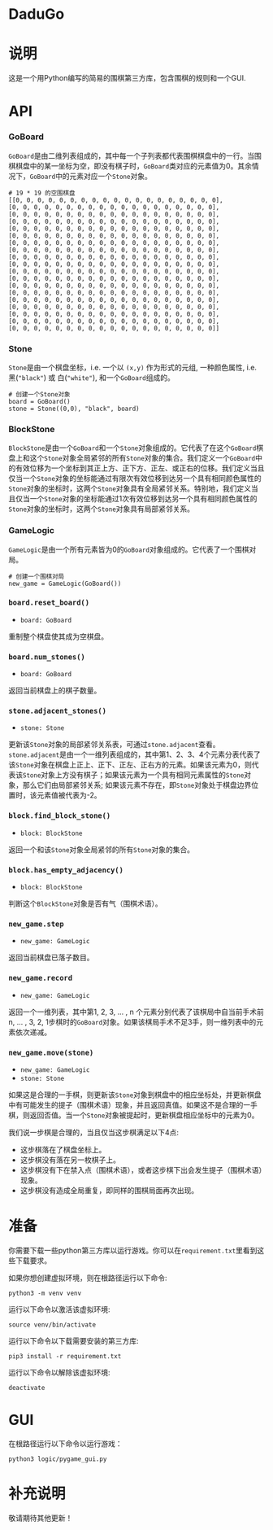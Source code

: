 # DaduGo

# 说明
这是一个用Python编写的简易的围棋第三方库，包含围棋的规则和一个GUI.

# API
### GoBoard
`GoBoard`是由二维列表组成的，其中每一个子列表都代表围棋棋盘中的一行。当围棋棋盘中的某一坐标为空，即没有棋子时，`GoBoard`类对应的元素值为0。其余情况下，`GoBoard`中的元素对应一个`Stone`对象。
```
# 19 * 19 的空围棋盘
[[0, 0, 0, 0, 0, 0, 0, 0, 0, 0, 0, 0, 0, 0, 0, 0, 0, 0, 0],
[0, 0, 0, 0, 0, 0, 0, 0, 0, 0, 0, 0, 0, 0, 0, 0, 0, 0, 0],
[0, 0, 0, 0, 0, 0, 0, 0, 0, 0, 0, 0, 0, 0, 0, 0, 0, 0, 0],
[0, 0, 0, 0, 0, 0, 0, 0, 0, 0, 0, 0, 0, 0, 0, 0, 0, 0, 0],
[0, 0, 0, 0, 0, 0, 0, 0, 0, 0, 0, 0, 0, 0, 0, 0, 0, 0, 0],
[0, 0, 0, 0, 0, 0, 0, 0, 0, 0, 0, 0, 0, 0, 0, 0, 0, 0, 0],
[0, 0, 0, 0, 0, 0, 0, 0, 0, 0, 0, 0, 0, 0, 0, 0, 0, 0, 0],
[0, 0, 0, 0, 0, 0, 0, 0, 0, 0, 0, 0, 0, 0, 0, 0, 0, 0, 0],
[0, 0, 0, 0, 0, 0, 0, 0, 0, 0, 0, 0, 0, 0, 0, 0, 0, 0, 0],
[0, 0, 0, 0, 0, 0, 0, 0, 0, 0, 0, 0, 0, 0, 0, 0, 0, 0, 0],
[0, 0, 0, 0, 0, 0, 0, 0, 0, 0, 0, 0, 0, 0, 0, 0, 0, 0, 0],
[0, 0, 0, 0, 0, 0, 0, 0, 0, 0, 0, 0, 0, 0, 0, 0, 0, 0, 0],
[0, 0, 0, 0, 0, 0, 0, 0, 0, 0, 0, 0, 0, 0, 0, 0, 0, 0, 0],
[0, 0, 0, 0, 0, 0, 0, 0, 0, 0, 0, 0, 0, 0, 0, 0, 0, 0, 0],
[0, 0, 0, 0, 0, 0, 0, 0, 0, 0, 0, 0, 0, 0, 0, 0, 0, 0, 0],
[0, 0, 0, 0, 0, 0, 0, 0, 0, 0, 0, 0, 0, 0, 0, 0, 0, 0, 0],
[0, 0, 0, 0, 0, 0, 0, 0, 0, 0, 0, 0, 0, 0, 0, 0, 0, 0, 0],
[0, 0, 0, 0, 0, 0, 0, 0, 0, 0, 0, 0, 0, 0, 0, 0, 0, 0, 0],
[0, 0, 0, 0, 0, 0, 0, 0, 0, 0, 0, 0, 0, 0, 0, 0, 0, 0, 0]]
```
### Stone
`Stone`是由一个棋盘坐标，i.e. 一个以 `(x,y)` 作为形式的元组, 一种颜色属性, i.e. 黑(`"black"`)
或 白(`"white"`), 和一个`GoBoard`组成的。
```
# 创建一个Stone对象
board = GoBoard()
stone = Stone((0,0), "black", board)
```
### BlockStone
`BlockStone`是由一个`GoBoard`和一个`Stone`对象组成的。它代表了在这个`GoBoard`棋盘上和这个`Stone`对象全局紧邻的所有`Stone`对象的集合。我们定义一个`GoBoard`中的有效位移为一个坐标到其正上方、正下方、正左、或正右的位移。我们定义当且仅当一个`Stone`对象的坐标能通过有限次有效位移到达另一个具有相同颜色属性的`Stone`对象的坐标时，这两个`Stone`对象具有全局紧邻关系。特别地，我们定义当且仅当一个`Stone`对象的坐标能通过1次有效位移到达另一个具有相同颜色属性的`Stone`对象的坐标时，这两个`Stone`对象具有局部紧邻关系。
### GameLogic
`GameLogic`是由一个所有元素皆为0的`GoBoard`对象组成的。它代表了一个围棋对局。
```
# 创建一个围棋对局
new_game = GameLogic(GoBoard())
```
### `board.reset_board()`
- `board: GoBoard`

重制整个棋盘使其成为空棋盘。
### `board.num_stones()`
- `board: GoBoard`

返回当前棋盘上的棋子数量。
### `stone.adjacent_stones()`
- `stone: Stone`

更新该`Stone`对象的局部紧邻关系表，可通过`stone.adjacent`查看。`stone.adjacent`是由一个一维列表组成的，其中第1、2、3、4个元素分表代表了该`Stone`对象在棋盘上正上、正下、正左、正右方的元素。如果该元素为0，则代表该`Stone`对象上方没有棋子；如果该元素为一个具有相同元素属性的`Stone`对象，那么它们由局部紧邻关系; 如果该元素不存在，即`Stone`对象处于棋盘边界位置时，该元素值被代表为-2。
### `block.find_block_stone()`
- `block: BlockStone`

返回一个和该`Stone`对象全局紧邻的所有`Stone`对象的集合。
### `block.has_empty_adjacency()`
- `block: BlockStone`

判断这个`BlockStone`对象是否有气（围棋术语）。
### `new_game.step`
- `new_game: GameLogic`

返回当前棋盘已落子数目。
### `new_game.record`
- `new_game: GameLogic`

返回一个一维列表，其中第1, 2, 3, ... , n 个元素分别代表了该棋局中自当前手术前 n, ... , 3, 2, 1步棋时的`GoBoard`对象。如果该棋局手术不足3手，则一维列表中的元素依次递减。
### `new_game.move(stone)`
- `new_game: GameLogic`
- `stone: Stone`

如果这是合理的一手棋，则更新该`Stone`对象到棋盘中的相应坐标处，并更新棋盘中有可能发生的提子（围棋术语）现象，并且返回真值。如果这不是合理的一手棋，则返回否值。当一个`Stone`对象被提起时，更新棋盘相应坐标中的元素为0。

我们说一步棋是合理的，当且仅当这步棋满足以下4点:
-   这步棋落在了棋盘坐标上。
-   这步棋没有落在另一枚棋子上。
-   这步棋没有下在禁入点（围棋术语），或者这步棋下出会发生提子（围棋术语）现象。
-   这步棋没有造成全局重复，即同样的围棋局面再次出现。
# 准备
你需要下载一些python第三方库以运行游戏。你可以在`requirement.txt`里看到这些下载要求。

如果你想创建虚拟环境，则在根路径运行以下命令:
```
python3 -m venv venv
```
运行以下命令以激活该虚拟环境:
```
source venv/bin/activate
```
运行以下命令以下载需要安装的第三方库:
```
pip3 install -r requirement.txt
```
运行以下命令以解除该虚拟环境:
```
deactivate
```

# GUI
在根路径运行以下命令以运行游戏：
```
python3 logic/pygame_gui.py
```

# 补充说明
敬请期待其他更新！